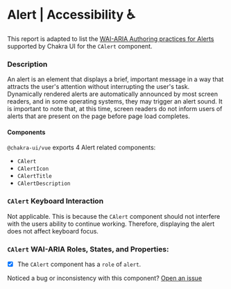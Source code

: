 # Alert | Accessibility ♿️

This report is adapted to list the [WAI-ARIA Authoring practices for Alerts](https://www.w3.org/TR/wai-aria-practices-1.2/#accordion) supported by Chakra UI for the `CAlert` component.

### Description
An alert is an element that displays a brief, important message in a way that attracts the user's attention without interrupting the user's task. Dynamically rendered alerts are automatically announced by most screen readers, and in some operating systems, they may trigger an alert sound. It is important to note that, at this time, screen readers do not inform users of alerts that are present on the page before page load completes.

#### Components
`@chakra-ui/vue` exports 4 Alert related components:
- `CAlert`
- `CAlertIcon`
- `CAlertTitle`
- `CAlertDescription`

### `CAlert` Keyboard Interaction
Not applicable. This is because the `CAlert` component should not interfere with the users ability
to continue working. Therefore, displaying the alert does not affect keyboard focus.

### `CAlert` WAI-ARIA Roles, States, and Properties:
- [x] The `CAlert` component has a `role` of `alert`.

Noticed a bug or inconsistency with this component? [Open an issue](https://github.com/chakra-ui/chakra-ui-vue/issues/new/choose)